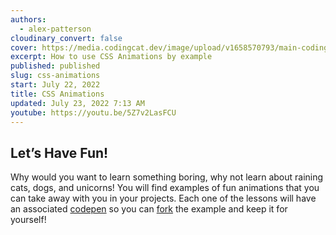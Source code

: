 ```yaml
---
authors:
  - alex-patterson
cloudinary_convert: false
cover: https://media.codingcat.dev/image/upload/v1658570793/main-codingcatdev-photo/CSS-Animations.png
excerpt: How to use CSS Animations by example
published: published
slug: css-animations
start: July 22, 2022
title: CSS Animations
updated: July 23, 2022 7:13 AM
youtube: https://youtu.be/5Z7v2LasFCU
---
```


## Let’s Have Fun!

Why would you want to learn something boring, why not learn about raining cats, dogs, and unicorns! You will find examples of fun animations that you can take away with you in your projects. Each one of the lessons will have an associated [codepen](https://codepen.io/codercatdev) so you can [fork](https://blog.codepen.io/documentation/forks/#:~:text=%23How%20to%20Fork,ready%20to%20save%20your%20changes.) the example and keep it for yourself!
